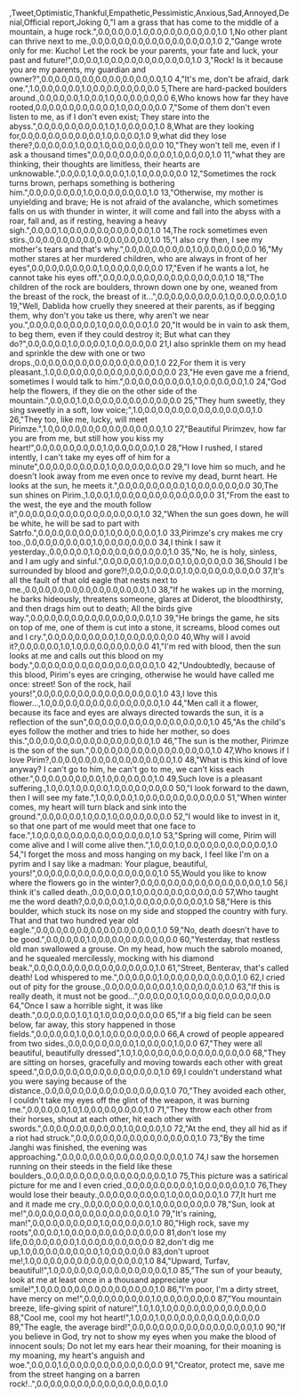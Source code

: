 ,Tweet,Optimistic,Thankful,Empathetic,Pessimistic,Anxious,Sad,Annoyed,Denial,Official report,Joking
0,"I am a grass that has come to the middle of a mountain, a huge rock.",0.0,0.0,0.0,1.0,0.0,0.0,0.0,0.0,0.0,1.0
1,No other plant can thrive next to me.,0.0,0.0,0.0,0.0,0.0,0.0,0.0,0.0,0.0,1.0
2,"Gange wrote only for me: Kucho! Let the rock be your parents, your fate and luck, your past and future!",0.0,0.0,1.0,0.0,0.0,0.0,0.0,0.0,0.0,1.0
3,"Rock! Is it because you are my parents, my guardian and owner?",0.0,0.0,0.0,0.0,0.0,0.0,0.0,0.0,0.0,1.0
4,"It's me, don't be afraid, dark one.",1.0,0.0,0.0,0.0,1.0,0.0,0.0,0.0,0.0,0.0
5,There are hard-packed boulders around.,0.0,0.0,0.0,1.0,0.0,1.0,0.0,0.0,0.0,0.0
6,Who knows how far they have rooted,0.0,0.0,0.0,0.0,0.0,0.0,1.0,0.0,0.0,0.0
7,"Some of them don't even listen to me, as if I don't even exist; They stare into the abyss.",0.0,0.0,0.0,0.0,0.0,1.0,1.0,0.0,0.0,1.0
8,What are they looking for,0.0,0.0,0.0,0.0,0.0,0.0,1.0,0.0,0.0,1.0
9,what did they lose there?,0.0,0.0,0.0,1.0,0.0,1.0,0.0,0.0,0.0,0.0
10,"They won't tell me, even if I ask a thousand times",0.0,0.0,0.0,0.0,0.0,0.0,1.0,0.0,0.0,1.0
11,"what they are thinking, their thoughts are limitless, their hearts are unknowable.",0.0,0.0,1.0,0.0,0.0,1.0,1.0,0.0,0.0,0.0
12,"Sometimes the rock turns brown, perhaps something is bothering him.",0.0,0.0,0.0,0.0,1.0,0.0,0.0,0.0,0.0,1.0
13,"Otherwise, my mother is unyielding and brave; He is not afraid of the avalanche, which sometimes falls on us with thunder in winter, it will come and fall into the abyss with a roar, fall and, as if resting, heaving a heavy sigh.",0.0,0.0,1.0,0.0,0.0,0.0,0.0,0.0,0.0,1.0
14,The rock sometimes even stirs.,0.0,0.0,0.0,0.0,0.0,0.0,0.0,0.0,0.0,1.0
15,"I also cry then, I see my mother's tears and that's why.",0.0,0.0,0.0,0.0,0.0,1.0,0.0,0.0,0.0,0.0
16,"My mother stares at her murdered children, who are always in front of her eyes",0.0,0.0,0.0,0.0,0.0,1.0,0.0,0.0,0.0,0.0
17,"Even if he wants a lot, he cannot take his eyes off.",0.0,0.0,0.0,0.0,0.0,0.0,0.0,0.0,0.0,1.0
18,"The children of the rock are boulders, thrown down one by one, weaned from the breast of the rock, the breast of it...",0.0,0.0,0.0,0.0,0.0,1.0,0.0,0.0,0.0,1.0
19,"Well, Dablida how cruelly they sneered at their parents, as if begging them, why don't you take us there, why aren't we near you.",0.0,0.0,0.0,0.0,0.0,1.0,0.0,0.0,0.0,1.0
20,"It would be in vain to ask them, to beg them, even if they could destroy it; But what can they do?",0.0,0.0,0.0,1.0,0.0,0.0,1.0,0.0,0.0,0.0
21,I also sprinkle them on my head and sprinkle the dew with one or two drops.,0.0,0.0,0.0,0.0,0.0,0.0,0.0,0.0,0.0,1.0
22,For them it is very pleasant.,1.0,0.0,0.0,0.0,0.0,0.0,0.0,0.0,0.0,0.0
23,"He even gave me a friend, sometimes I would talk to him.",0.0,0.0,0.0,0.0,0.0,1.0,0.0,0.0,0.0,1.0
24,"God help the flowers, if they die on the other side of the mountain.",0.0,0.0,1.0,0.0,0.0,0.0,0.0,0.0,0.0,0.0
25,"They hum sweetly, they sing sweetly in a soft, low voice;",1.0,0.0,0.0,0.0,0.0,0.0,0.0,0.0,0.0,1.0
26,"They too, like me, lucky, will meet Pirimze.",1.0,0.0,0.0,0.0,0.0,0.0,0.0,0.0,0.0,1.0
27,"Beautiful Pirimzev, how far you are from me, but still how you kiss my heart!",0.0,0.0,0.0,0.0,0.0,1.0,0.0,0.0,0.0,1.0
28,"How I rushed, I stared intently, I can't take my eyes off of him for a minute",0.0,0.0,0.0,0.0,0.0,1.0,0.0,0.0,0.0,0.0
29,"I love him so much, and he doesn't look away from me even once to revive my dead, burnt heart. He looks at the sun, he meets it.",0.0,0.0,0.0,0.0,0.0,1.0,0.0,0.0,0.0,0.0
30,The sun shines on Pirim.,1.0,0.0,1.0,0.0,0.0,0.0,0.0,0.0,0.0,0.0
31,"From the east to the west, the eye and the mouth follow it",0.0,0.0,0.0,0.0,0.0,0.0,0.0,0.0,0.0,1.0
32,"When the sun goes down, he will be white, he will be sad to part with Satrfo.",0.0,0.0,0.0,0.0,0.0,1.0,0.0,0.0,0.0,1.0
33,Pirimze's cry makes me cry too.,0.0,0.0,0.0,0.0,0.0,1.0,0.0,0.0,0.0,0.0
34,I think I saw it yesterday.,0.0,0.0,0.0,1.0,0.0,0.0,0.0,0.0,0.0,1.0
35,"No, he is holy, sinless, and I am ugly and sinful.",0.0,0.0,0.0,1.0,0.0,0.0,1.0,0.0,0.0,0.0
36,Should I be surrounded by blood and gore?!,0.0,0.0,0.0,0.0,1.0,0.0,0.0,0.0,0.0,0.0
37,It's all the fault of that old eagle that nests next to me.,0.0,0.0,0.0,0.0,0.0,0.0,0.0,0.0,0.0,1.0
38,"If he wakes up in the morning, he barks hideously, threatens someone, glares at Diderot, the bloodthirsty, and then drags him out to death; All the birds give way.",0.0,0.0,0.0,0.0,0.0,0.0,0.0,0.0,0.0,1.0
39,"He brings the game, he sits on top of me, one of them is cut into a stone, it screams, blood comes out and I cry.",0.0,0.0,0.0,0.0,0.0,1.0,0.0,0.0,0.0,0.0
40,Why will I avoid it?,0.0,0.0,0.0,1.0,1.0,0.0,0.0,0.0,0.0,0.0
41,"I'm red with blood, then the sun looks at me and calls out this blood on my body.",0.0,0.0,0.0,0.0,0.0,0.0,0.0,0.0,0.0,1.0
42,"Undoubtedly, because of this blood, Pirim's eyes are cringing, otherwise he would have called me once: street! Son of the rock, hail yours!",0.0,0.0,0.0,0.0,0.0,0.0,0.0,0.0,0.0,1.0
43,I love this flower...,1.0,0.0,0.0,0.0,0.0,0.0,0.0,0.0,0.0,1.0
44,"Men call it a flower, because its face and eyes are always directed towards the sun, it is a reflection of the sun",0.0,0.0,0.0,0.0,0.0,0.0,0.0,0.0,0.0,1.0
45,"As the child's eyes follow the mother and tries to hide her mother, so does this.",0.0,0.0,0.0,0.0,0.0,0.0,0.0,0.0,0.0,1.0
46,"The sun is the mother, Pirimze is the son of the sun.",0.0,0.0,0.0,0.0,0.0,0.0,0.0,0.0,0.0,1.0
47,Who knows if I love Pirim?,0.0,0.0,0.0,0.0,0.0,0.0,0.0,0.0,0.0,1.0
48,"What is this kind of love anyway? I can't go to him, he can't go to me, we can't kiss each other.",0.0,0.0,0.0,0.0,0.0,1.0,0.0,0.0,0.0,1.0
49,Such love is a pleasant suffering.,1.0,0.0,1.0,0.0,0.0,1.0,0.0,0.0,0.0,0.0
50,"I look forward to the dawn, then I will see my fate.",1.0,0.0,0.0,1.0,0.0,0.0,0.0,0.0,0.0,0.0
51,"When winter comes, my heart will turn black and sink into the ground.",0.0,0.0,0.0,1.0,0.0,1.0,0.0,0.0,0.0,0.0
52,"I would like to invest in it, so that one part of me would meet that one face to face.",1.0,0.0,0.0,0.0,0.0,0.0,0.0,0.0,0.0,1.0
53,"Spring will come, Pirim will come alive and I will come alive then.",1.0,0.0,1.0,0.0,0.0,0.0,0.0,0.0,0.0,1.0
54,"I forget the moss and moss hanging on my back, I feel like I'm on a pyrim and I say like a madman: Your plague, beautiful, yours!",0.0,0.0,0.0,0.0,0.0,0.0,0.0,0.0,0.0,1.0
55,Would you like to know where the flowers go in the winter?,0.0,0.0,0.0,0.0,0.0,0.0,0.0,0.0,0.0,1.0
56,I think it's called death.,0.0,0.0,0.0,1.0,0.0,0.0,0.0,0.0,0.0,0.0
57,Who taught me the word death?,0.0,0.0,0.0,1.0,0.0,0.0,0.0,0.0,0.0,1.0
58,"Here is this boulder, which stuck its nose on my side and stopped the country with fury. That and that two hundred year old eagle.",0.0,0.0,0.0,0.0,0.0,0.0,0.0,0.0,0.0,1.0
59,"No, death doesn't have to be good.",0.0,0.0,0.0,1.0,0.0,0.0,0.0,0.0,0.0,0.0
60,"Yesterday, that restless old man swallowed a grouse. On my head, how much the sabrolo moaned, and he squealed mercilessly, mocking with his diamond beak.",0.0,0.0,0.0,0.0,0.0,0.0,0.0,0.0,0.0,1.0
61,"Street, Benterav, that's called death! Lod whispered to me.",0.0,0.0,0.0,1.0,0.0,0.0,0.0,0.0,0.0,1.0
62,I cried out of pity for the grouse.,0.0,0.0,0.0,0.0,0.0,1.0,0.0,0.0,0.0,1.0
63,"If this is really death, it must not be good...",0.0,0.0,0.0,1.0,0.0,0.0,0.0,0.0,0.0,0.0
64,"Once I saw a horrible sight, it was like death.",0.0,0.0,0.0,1.0,1.0,1.0,0.0,0.0,0.0,0.0
65,"If a big field can be seen below, far away, this story happened in those fields.",0.0,0.0,0.0,1.0,0.0,1.0,0.0,0.0,0.0,0.0
66,A crowd of people appeared from two sides.,0.0,0.0,0.0,0.0,0.0,1.0,0.0,0.0,1.0,0.0
67,"They were all beautiful, beautifully dressed",1.0,1.0,0.0,0.0,0.0,0.0,0.0,0.0,0.0,0.0
68,"They are sitting on horses, gracefully and moving towards each other with great speed.",0.0,0.0,0.0,0.0,0.0,0.0,0.0,0.0,0.0,1.0
69,I couldn't understand what you were saying because of the distance.,0.0,0.0,0.0,0.0,0.0,0.0,0.0,0.0,0.0,1.0
70,"They avoided each other, I couldn't take my eyes off the glint of the weapon, it was burning me.",0.0,0.0,0.0,1.0,1.0,0.0,0.0,0.0,0.0,1.0
71,"They throw each other from their horses, shout at each other, hit each other with swords.",0.0,0.0,0.0,0.0,0.0,0.0,1.0,0.0,0.0,1.0
72,"At the end, they all hid as if a riot had struck.",0.0,0.0,0.0,0.0,0.0,0.0,0.0,0.0,0.0,1.0
73,"By the time Janghi was finished, the evening was approaching.",0.0,0.0,0.0,0.0,0.0,0.0,0.0,0.0,0.0,1.0
74,I saw the horsemen running on their steeds in the field like these boulders.,0.0,0.0,0.0,0.0,0.0,0.0,0.0,0.0,0.0,1.0
75,This picture was a satirical picture for me and I even cried.,0.0,0.0,0.0,0.0,0.0,1.0,0.0,0.0,0.0,1.0
76,They would lose their beauty.,0.0,0.0,0.0,0.0,0.0,1.0,0.0,0.0,0.0,1.0
77,It hurt me and it made me cry.,0.0,0.0,0.0,0.0,0.0,1.0,0.0,0.0,0.0,0.0
78,"Sun, look at me!",0.0,0.0,0.0,0.0,0.0,0.0,0.0,0.0,0.0,1.0
79,"It's raining, man!",0.0,0.0,0.0,0.0,0.0,1.0,0.0,0.0,0.0,1.0
80,"High rock, save my roots",0.0,0.0,1.0,0.0,0.0,0.0,0.0,0.0,0.0,0.0
81,don't lose my life,0.0,0.0,0.0,0.0,1.0,0.0,0.0,0.0,0.0,0.0
82,don't dig me up,1.0,0.0,0.0,0.0,0.0,0.0,1.0,0.0,0.0,0.0
83,don't uproot me!,1.0,0.0,0.0,0.0,0.0,0.0,0.0,0.0,0.0,1.0
84,"Upward, Turfav, beautiful!",1.0,0.0,0.0,0.0,0.0,0.0,0.0,0.0,0.0,1.0
85,"The sun of your beauty, look at me at least once in a thousand appreciate your smile!",1.0,0.0,0.0,0.0,0.0,0.0,0.0,0.0,0.0,1.0
86,"I'm poor, I'm a dirty street, have mercy on me!",0.0,0.0,0.0,0.0,0.0,1.0,0.0,0.0,0.0,0.0
87,"You mountain breeze, life-giving spirit of nature!",1.0,1.0,1.0,0.0,0.0,0.0,0.0,0.0,0.0,0.0
88,"Cool me, cool my hot heart!",1.0,0.0,1.0,0.0,0.0,0.0,0.0,0.0,0.0,0.0
89,"The eagle, the average bird!",0.0,0.0,0.0,0.0,0.0,0.0,0.0,0.0,0.0,1.0
90,"If you believe in God, try not to show my eyes when you make the blood of innocent souls; Do not let my ears hear their moaning, for their moaning is my moaning, my heart's anguish and woe.",0.0,0.0,1.0,0.0,0.0,0.0,0.0,0.0,0.0,0.0
91,"Creator, protect me, save me from the street hanging on a barren rock!..",0.0,0.0,0.0,0.0,0.0,0.0,0.0,0.0,0.0,1.0
